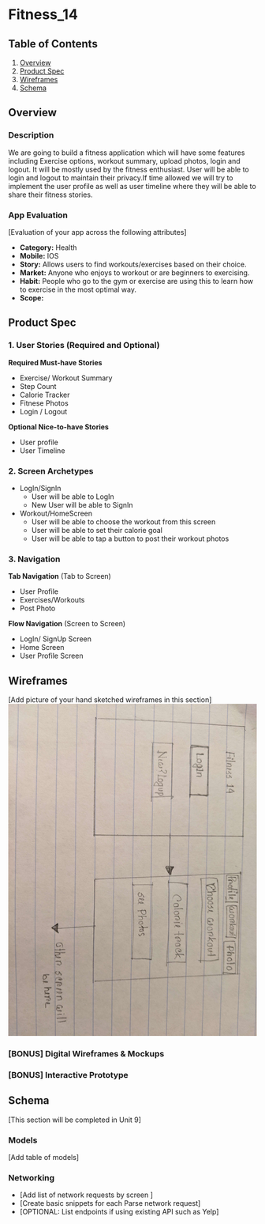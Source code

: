 # Fitness_14

## Table of Contents
1. [Overview](#Overview)
1. [Product Spec](#Product-Spec)
1. [Wireframes](#Wireframes)
2. [Schema](#Schema)

## Overview
### Description
We are going to build a fitness application which will have some features including Exercise options, workout summary, upload photos, login and logout. It will be mostly used by the fitness enthusiast. User will be able to login and logout to maintain their privacy.If time allowed we will try to implement the user profile as well as user timeline where they will be able to share their fitness stories. 

### App Evaluation
[Evaluation of your app across the following attributes]
- **Category:** Health
- **Mobile:** IOS
- **Story:** Allows users to find workouts/exercises based on their choice.
- **Market:** Anyone who enjoys to workout or are beginners to exercising.
- **Habit:** People who go to the gym or exercise are using this to learn how to exercise in the most optimal way.
- **Scope:** 

## Product Spec

### 1. User Stories (Required and Optional)

**Required Must-have Stories**

* Exercise/ Workout Summary
* Step Count
* Calorie Tracker
* Fitnese Photos
* Login / Logout


**Optional Nice-to-have Stories**

* User profile
* User Timeline

### 2. Screen Archetypes

* LogIn/SignIn
   * User will be able to LogIn
   * New User will be able to SignIn
* Workout/HomeScreen
   * User will be able to choose the workout from this screen
   * User will be able to set their calorie goal 
   * User will be able to tap a button to post their workout photos

### 3. Navigation

**Tab Navigation** (Tab to Screen)

* User Profile
* Exercises/Workouts
* Post Photo

**Flow Navigation** (Screen to Screen)

* LogIn/ SignUp Screen
* Home Screen
* User Profile Screen

## Wireframes
[Add picture of your hand sketched wireframes in this section]
<img src="https://github.com/CodePathGroup14/FitnessAPI/blob/main/wireframe.jpeg" width=600>

### [BONUS] Digital Wireframes & Mockups

### [BONUS] Interactive Prototype

## Schema 
[This section will be completed in Unit 9]
### Models
[Add table of models]
### Networking
- [Add list of network requests by screen ]
- [Create basic snippets for each Parse network request]
- [OPTIONAL: List endpoints if using existing API such as Yelp]
